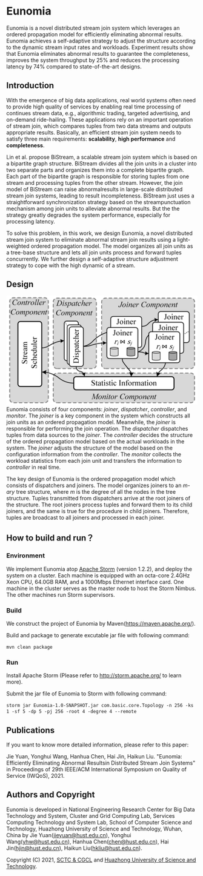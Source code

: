 # Eunomia
Eunomia is a novel distributed stream join system  which leverages an ordered propagation model for efficiently eliminating abnormal results. Eunomia achieves a self-adaptive strategy to adjust the structure according to the dynamic stream input rates and workloads.  Experiment results show that Eunomia eliminates abnormal results to guarantee the completeness, improves the system throughput by 25\% and reduces the processing latency by 74\% compared to state-of-the-art designs.

## Introduction
With the emergence of big data applications, real world systems often need to provide high quality of services by enabling real time processing of continues stream data, e.g., algorithmic trading, targeted advertising, and on-demand ride-hailing. These applications rely on an important operation of stream join,  which compares tuples from two data streams and outputs appropriate results. Basically, an efficient stream join system needs to satisfy three main requirements: **scalability**, **high performance** and **completeness**.

Lin et al. propose BiStream, a scalable stream join system which is based on a bipartite graph structure. BiStream divides all the join units in a cluster into two separate parts and organizes them into a complete bipartite graph. Each part of the bipartite graph is responsible for storing tuples from one stream and processing tuples from the other stream. However,  the join model of BiStream  can  raise  abnormalresults in large-scale distributed stream join systems, leading to result incompleteness. BiStream just uses a straightforward  synchronization  strategy  based  on  the  streampunctuation  mechanism  among  join  units  to  alleviate abnormal results. But the the strategy greatly degrades the system performance, especially for processing latency.

To solve this problem, in this work, we design Eunomia, a novel distributed stream join system to eliminate abnormal stream join results using a light-weighted ordered propagation model. The model organizes all join units as a tree-base structure and lets all  join units process and forward tuples concurrently. We further design a self-adaptive structure adjustment strategy to cope with the high dynamic of a stream.



## Design
![](Architecture.png)
Eunomia consists of four components: *joiner*, *dispatcher*, *controller*, and *monitor*. The *joiner* is a key component in the system which constructs all join units as an ordered propagation model. Meanwhile, the *joiner* is responsible for performing the join operation. The *dispatcher* dispatches tuples from data sources to the *joiner*. The *controller* decides the structure of the ordered propagation model based on the actual workloads in the system. The *joiner* adjusts the structure of the model based on the configuration information from the *controller*. The *monitor* collects the workload statistics from each join unit and transfers the information to *controller* in real time.

The key design of Eunomia is the ordered propagation model which consists of dispatchers and joiners. The model organizes joiners to an *m-ary* tree structure, where *m* is the degree of all the nodes in the tree structure.  Tuples transmitted from dispatchers arrive at the root joiners of the structure. The root joiners process tuples and forward them to its child joiners, and the same is true for the procedure in child joiners. Therefore, tuples are broadcast to all joiners and processed in each joiner.


## How to build and run？
### Environment
We implement Eunomia atop [Apache Storm](http://storm.apache.org/2018/06/04/storm122-released.html) (version 1.2.2), and deploy the system on a cluster. Each machine is equipped with an octa-core 2.4GHz Xeon CPU, 64.0GB RAM, and a 1000Mbps Ethernet interface card. One machine in the cluster serves as the master node to host the Storm Nimbus. The other machines run Storm supervisors.

### Build
We construct the project of Eunomia by Maven(<https://maven.apache.org/>). 

Build and package to generate excutable jar file with following command:
```
mvn clean package                   
```

### Run
Install Apache Storm (Please refer to <http://storm.apache.org/> to learn more).

Submit the jar file of Eunomia to Storm with following command:
```
storm jar Eunomia-1.0-SNAPSHOT.jar com.basic.core.Topology -n 256 -ks 1 -sf 5 -dp 5 -pj 256 -root 4 -degree 4 --remote
```

## Publications
If you want to know more detailed information, please refer to this paper: 

Jie Yuan, Yonghui Wang, Hanhua Chen, Hai Jin, Haikun Liu. "Eunomia: Efficiently Eliminating Abnormal Resultsin Distributed Stream Join Systems" in Proceedings of 29th IEEE/ACM International Symposium on Quality of Service (IWQoS), 2021.

## Authors and Copyright
Eunomia is developed in National Engineering Research Center for Big Data Technology and System, Cluster and Grid Computing Lab, Services Computing Technology and System Lab, School of Computer Science and Technology, Huazhong University of Science and Technology, Wuhan, China by Jie Yuan(<jieyuan@hust.edu.cn>), Yonghui Wang(<yhw@hust.edu.cn>), Hanhua Chen(<chen@hust.edu.cn>), Hai Jin(<hjin@hust.edu.cn>), Haikun Liu(<hkliu@hust.edu.cn>).

Copyright (C) 2021, [SCTC & CGCL](http://grid.hust.edu.cn/) and [Huazhong University of Science and Technology](https://www.hust.edu.cn/).
